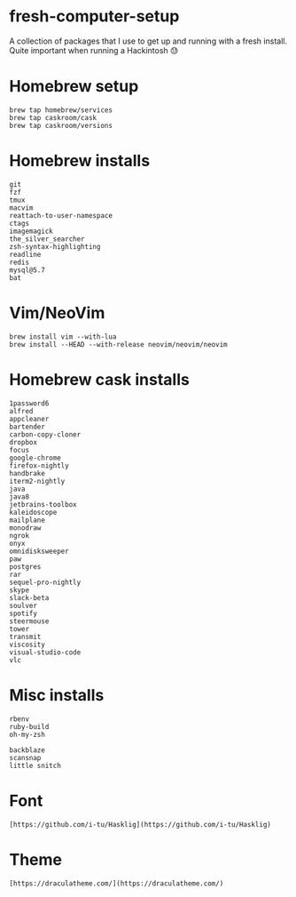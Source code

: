 # fresh-computer-setup
A collection of packages that I use to get up and running with a fresh install. Quite important when running a Hackintosh :sweat:

# Homebrew setup

```
brew tap homebrew/services
brew tap caskroom/cask
brew tap caskroom/versions
```

# Homebrew installs

```
git 
fzf
tmux
macvim
reattach-to-user-namespace
ctags
imagemagick
the_silver_searcher
zsh-syntax-highlighting
readline
redis
mysql@5.7
bat
```

# Vim/NeoVim

```
brew install vim --with-lua
brew install --HEAD --with-release neovim/neovim/neovim
```

# Homebrew cask installs

```
1password6
alfred
appcleaner
bartender
carbon-copy-cloner
dropbox
focus
google-chrome
firefox-nightly
handbrake
iterm2-nightly
java
java8
jetbrains-toolbox
kaleidoscope
mailplane
monodraw
ngrok
onyx
omnidisksweeper
paw
postgres
rar
sequel-pro-nightly
skype
slack-beta
soulver
spotify
steermouse
tower
transmit
viscosity
visual-studio-code
vlc
```

# Misc installs

```
rbenv
ruby-build
oh-my-zsh

backblaze
scansnap
little snitch
```

# Font
```
[https://github.com/i-tu/Hasklig](https://github.com/i-tu/Hasklig)
```

# Theme
```
[https://draculatheme.com/](https://draculatheme.com/)
```
